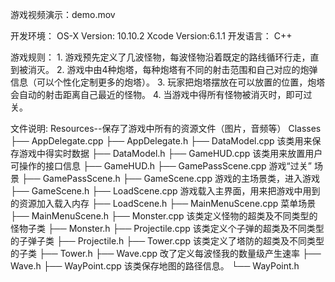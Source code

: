 游戏视频演示：demo.mov
	
开发环境：
	OS-X Version: 10.10.2
	Xcode Version:6.1.1
   	开发语言： C++

游戏规则：
	1. 游戏预先定义了几波怪物，每波怪物沿着既定的路线循环行走，直到被消灭。
	2. 游戏中由4种炮塔，每种炮塔有不同的射击范围和自己对应的炮弹信息（可以个性化定制更多的炮塔）。
	3. 玩家把炮塔摆放在可以放置的位置，炮塔会自动的射击距离自己最近的怪物。
	4. 当游戏中得所有怪物被消灭时，即可过关。

文件说明:
	Resources--保存了游戏中所有的资源文件（图片，音频等）
	Classes
	├── AppDelegate.cpp
	├── AppDelegate.h
	├── DataModel.cpp 该类用来保存游戏中得实时数据
	├── DataModel.h
	├── GameHUD.cpp 该类用来放置用户可操作的接口信息
	├── GameHUD.h
	├── GamePassScene.cpp 游戏“过关” 场景
	├── GamePassScene.h
	├── GameScene.cpp 游戏的主场景类，进入游戏
	├── GameScene.h
	├── LoadScene.cpp 游戏载入主界面，用来把游戏中用到的资源加入载入内存
	├── LoadScene.h
	├── MainMenuScene.cpp 菜单场景
	├── MainMenuScene.h
	├── Monster.cpp  该类定义怪物的超类及不同类型的怪物子类
	├── Monster.h
	├── Projectile.cpp 该类定义个子弹的超类及不同类型的子弹子类
	├── Projectile.h
	├── Tower.cpp 该类定义了塔防的超类及不同类型的子类
	├── Tower.h
	├── Wave.cpp 改了定义每波怪我的数量级产生速率
	├── Wave.h
	├── WayPoint.cpp 该类保存地图的路径信息。
	└── WayPoint.h

